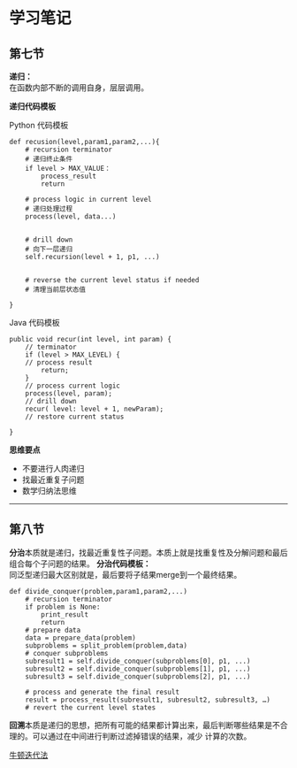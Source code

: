 # 学习笔记

## 第七节

**递归：**  
在函数内部不断的调用自身，层层调用。  

**递归代码模板**  

Python 代码模板  
```
def recusion(level,param1,param2,...){
	# recursion terminator
	# 递归终止条件
	if level > MAX_VALUE：
		process_result
		return
		
	# process logic in current level
	# 递归处理过程
	process(level, data...)
	
	
	# drill down
	# 向下一层递归
	self.recursion(level + 1, p1, ...) 
	
	
	# reverse the current level status if needed
	# 清理当前层状态值

}

```  

Java 代码模板   
```
public void recur(int level, int param) { 
	// terminator 
	if (level > MAX_LEVEL) { 
	// process result 
		return; 
	}
	// process current logic 
	process(level, param); 
	// drill down 
	recur( level: level + 1, newParam); 
	// restore current status 
 
}

```  

**思维要点**  
- 不要进行人肉递归  
- 找最近重复子问题  
- 数学归纳法思维  

***


## 第八节  

**分治**本质就是递归，找最近重复性子问题。本质上就是找重复性及分解问题和最后组合每个子问题的结果。 
**分治代码模板：**   
同泛型递归最大区别就是，最后要将子结果merge到一个最终结果。   
```
def divide_conquer(problem,param1,param2,...)
	# recursion terminator
	if problem is None:
		print_result
		return
	# prepare data
	data = prepare_data(problem)
	subproblems = split_problem(problem,data)
	# conquer subproblems
	subresult1 = self.divide_conquer(subproblems[0], p1, ...) 
	subresult2 = self.divide_conquer(subproblems[1], p1, ...) 
	subresult3 = self.divide_conquer(subproblems[2], p1, ...) 
	
	# process and generate the final result 
	result = process_result(subresult1, subresult2, subresult3, …)
	# revert the current level states

```

**回溯**本质是递归的思想，把所有可能的结果都计算出来，最后判断哪些结果是不合理的。可以通过在中间进行判断过滤掉错误的结果，减少
计算的次数。  


[牛顿迭代法](http://www.matrix67.com/blog/archives/361)
 


